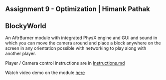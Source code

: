 ## Assignment 9 - Optimization | Himank Pathak
## BlockyWorld
An AftrBurner module with integrated PhysX engine and GUI and sound in which
you can move the camera around and place a block anywhere on the screen in
any orientation possible with networking to play along with another player.

Player / Camera control instructions are in [Instructions.md](Instructions.md)

Watch video demo on the module [here](https://youtu.be/9NKWs0dElw8)
